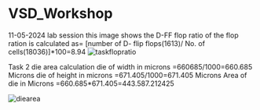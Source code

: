 # VSD_Workshop
11-05-2024 lab session
this image shows the D-FF flop ratio of the flop ration is calculated as= [number of D- flip flops(1613)/ No. of cells(18036)]*100=8.94
![taskflopratio](https://github.com/Gurendra-tech/VSD_Workshop/assets/66545328/10789b04-a71a-4d88-9b25-eec3e29949cf)

Task 2 die area calculation 
die of width in microns =660685/1000=660.685 Microns
die  of height in microns =671.405/1000=671.405 Microns
Area of die in Microns =660.685*671.405=443.587.212425

![diearea](https://github.com/Gurendra-tech/VSD_Workshop/assets/66545328/9aecffe7-de6e-4693-ae08-7b77c966a192)




